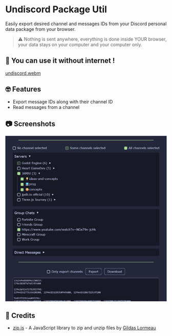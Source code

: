 # Undiscord Package Util

Easily export desired channel and messages IDs from your Discord personal data package from your browser. 

> ⚠️ Nothing is sent anywhere, everything is done inside YOUR browser, your data stays on your computer and your computer only.

## 📰 You can use it without internet !
[undiscord.webm](https://github.com/user-attachments/assets/184e1d25-4c0f-4b14-90a1-0c2affb4175f)

## 🤓 Features
- Export message IDs along with their channel ID
- Read messages from a channel

## 📷 Screenshots
![screenshot](screenshot.png)

## 🙏 Credits
- [zip.js](https://gildas-lormeau.github.io/zip.js/) - A JavaScript library to zip and unzip files by [Gildas Lormeau](https://github.com/gildas-lormeau)
